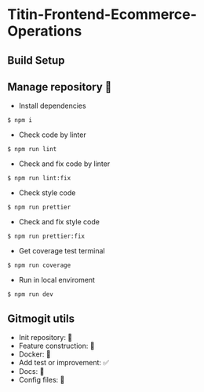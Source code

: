 # Titin-Frontend-Ecommerce-Operations

## Build Setup

## Manage repository 🤳

- Install dependencies
```
$ npm i
```
- Check code by linter
```
$ npm run lint
```
- Check and fix code by linter
```
$ npm run lint:fix
```
- Check style code
```
$ npm run prettier
```
- Check and fix style code
```
$ npm run prettier:fix
```
- Get coverage test terminal
```
$ npm run coverage
```
- Run in local enviroment
```
$ npm run dev
```

## Gitmogit utils

- Init repository: :tada:
- Feature construction: :construction:
- Docker: :whale:
- Add test or improvement: :white_check_mark:
- Docs: :pencil:
- Config files: :hammer:

